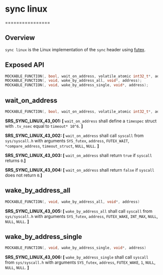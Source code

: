 # sync linux
================

## Overview

`sync linux` is the Linux implementation of the `sync` header using [futex](https://www.man7.org/linux/man-pages/man2/futex.2.html).

## Exposed API

```c
MOCKABLE_FUNCTION(, bool, wait_on_address, volatile_atomic int32_t*, address, int32_t*, compare_address, uint32_t, timeout);
MOCKABLE_FUNCTION(, void, wake_by_address_all, void*, address);
MOCKABLE_FUNCTION(, void, wake_by_address_single, void*, address);
```

## wait_on_address

```c
MOCKABLE_FUNCTION(, bool, wait_on_address, volatile_atomic int32_t*, address, int32_t*, compare_address, uint32_t, timeout)
```

**SRS_SYNC_LINUX_43_001: [** `wait_on_address` shall define a `timespec` struct with `.tv_nsec` equal to `timeout* 10^6`. **]**


**SRS_SYNC_LINUX_43_002: [** `wait_on_address` shall call `syscall` from `sys/syscall.h` with arguments `SYS_futex`, `address`, `FUTEX_WAIT`, `*compare_address`, `timeout_struct`, `NULL`, `NULL`. **]**

**SRS_SYNC_LINUX_43_003: [** `wait_on_address` shall return `true` if `syscall` returns `0`.**]**


**SRS_SYNC_LINUX_43_004: [** `wait_on_address` shall return `false` if `syscall` does not return `0`.**]**

## wake_by_address_all

```c
MOCKABLE_FUNCTION(, void, wake_by_address_all, void*, address)
```
**SRS_SYNC_LINUX_43_005: [** `wake_by_address_all` shall call `syscall` from `sys/syscall.h` with arguments `SYS_futex`, `address`, `FUTEX_WAKE`, `INT_MAX`, `NULL`, `NULL`, `NULL`. **]**

## wake_by_address_single

```c
MOCKABLE_FUNCTION(, void, wake_by_address_single, void*, address)
```

**SRS_SYNC_LINUX_43_006: [** `wake_by_address_single` shall call `syscall` from `sys/syscall.h` with arguments `SYS_futex`, `address`, `FUTEX_WAKE`, `1`, `NULL`, `NULL`, `NULL`. **]**
